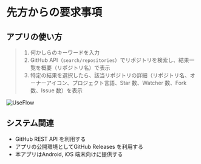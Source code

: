 # 先方からの要求事項
## アプリの使い方
> 1. 何かしらのキーワードを入力
> 2. GitHub API（`search/repositories`）でリポジトリを検索し、結果一覧を概要（リポジトリ名）で表示
> 3. 特定の結果を選択したら、該当リポジトリの詳細（リポジトリ名、オーナーアイコン、プロジェクト言語、Star 数、Watcher 数、Fork 数、Issue 数）を表示

![UseFlow](https://www.plantuml.com/plantuml/svg/XL9HIy9G67s_l-B38Ef1VHSCYqI37YJj1qoxwS2siLsZnxOLP0L5545PePXMe0KbIWlyCLVT_1VTESrfKcECoxVpdU-SxzoGGZYPv7QoY4iHKOPD1SieAUw1PrcIF32tpgSpP2MRmmZO8p4id-8bJY1WDivxzuLEQz-gLCrBetzN0aw1DM4BxyMuz6-yzVnkVhoDaQkOS7ns0CN25h2Po0ttH7WIpILX8nnFm79ipMFtE3M4K308L2jH_PhgBrQZsJsveZfxQrJ_Wc0GsIx0kpHM0m5Oc6fOj1tpknp1Bj4o9ZbPcE6DgdMh-6IMFvtXlNB1_2ZzEtC4UsKOgkSPIVVmiNjy2_F3NztwWrKydQK4ZNaOwN0P0OWc4h4uzFTlEksYJJVLFroG8BApR4S7ulQeQ0SI2IV0hs1EJcNyCfP4XMUXyrWPH61tZJRWJ73sCAevafsQQny-dm_zuVu7tsdLg7f2jNp7C7e7Pwn2DMtmlQ1Qc-ewIsVIzVYAJBDf5xscGTKZgbQSVFfgqwmQoDNXPGG3LO69g-SI7cAcsSt_1W00 "UseFlow")



## システム関連
* GitHub REST API を利用する
* アプリの公開環境としてGitHub Releases を利用する
* 本アプリはAndroid, iOS 端末向けに提供する
